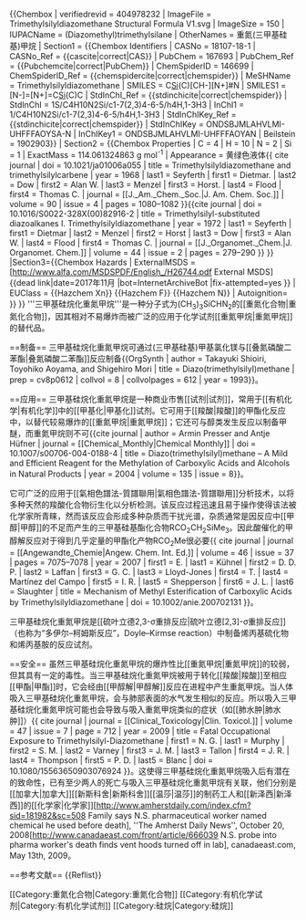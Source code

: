 {{Chembox
| verifiedrevid = 404978232
| ImageFile = Trimethylsilyldiazomethane Structural Formula V1.svg
|  ImageSize = 150
| IUPACName = (Diazomethyl)trimethylsilane
| OtherNames = 重氮(三甲基硅基)甲烷
| Section1 = {{Chembox Identifiers
|  CASNo = 18107-18-1
|   CASNo_Ref = {{cascite|correct|CAS}}
|  PubChem = 167693
|   PubChem_Ref = {{Pubchemcite|correct|PubChem}}
|  ChemSpiderID = 146699
|   ChemSpiderID_Ref = {{chemspidercite|correct|chemspider}}
|  MeSHName = Trimethylsilyldiazomethane
|  SMILES = C[Si](C)(C)[CH-][N+]#N
|  SMILES1 = [N-]=[N+]=C[Si](C)(C)C
|  StdInChI_Ref = {{stdinchicite|correct|chemspider}}
| StdInChI = 1S/C4H10N2Si/c1-7(2,3)4-6-5/h4H,1-3H3
|  InChI1 = 1/C4H10N2Si/c1-7(2,3)4-6-5/h4H,1-3H3
|  StdInChIKey_Ref = {{stdinchicite|correct|chemspider}}
| StdInChIKey = ONDSBJMLAHVLMI-UHFFFAOYSA-N
|  InChIKey1 = ONDSBJMLAHVLMI-UHFFFAOYAN
|  Beilstein = 1902903}}
| Section2 = {{Chembox Properties
|  C = 4
|  H = 10
|  N = 2
|  Si = 1
|  ExactMass = 114.061324863 g mol<sup>-1</sup>
| Appearance = 黄绿色液体<ref>{{ cite journal | doi = 10.1021/ja01006a055 | title = Trimethylsilyldiazomethane and trimethylsilylcarbene | year = 1968 | last1 = Seyferth | first1 = Dietmar. | last2 = Dow | first2 = Alan W. | last3 = Menzel | first3 = Horst. | last4 = Flood | first4 = Thomas C. | journal = [[J._Am._Chem._Soc.|J. Am. Chem. Soc.]] | volume = 90 | issue = 4 | pages = 1080–1082 }}</ref><ref>{{cite journal | doi = 10.1016/S0022-328X(00)82916-2 | title = Trimethylsilyl-substituted diazoalkanes I. Trimethylsilyldiazomethane | year = 1972 | last1 = Seyferth | first1 = Dietmar | last2 = Menzel | first2 = Horst | last3 = Dow | first3 = Alan W. | last4 = Flood | first4 = Thomas C. | journal = [[J._Organomet._Chem.|J. Organomet. Chem.]] | volume = 44 | issue = 2 | pages = 279–290 }}</ref> }}
|Section3={{Chembox Hazards
|  ExternalMSDS = [http://www.alfa.com/MSDSPDF/English_/H26744.pdf External MSDS]{{dead link|date=2017年11月 |bot=InternetArchiveBot |fix-attempted=yes }}
|  EUClass = {{Hazchem Xn}} {{Hazchem F}} {{Hazchem N}}
|  Autoignition=
  }}
}}
'''三甲基硅烷化重氮甲烷'''是一种分子式为(CH<sub>3</sub>)<sub>3</sub>SiCHN<sub>2</sub>的[[重氮化合物|重氮化合物]]，因其相对不易爆炸而被广泛的应用于化学试剂[[重氮甲烷|重氮甲烷]]的替代品。

==制备==
三甲基硅烷化重氮甲烷可通过(三甲基硅基)甲基氯化镁与[[叠氮磷酸二苯酯|叠氮磷酸二苯酯]]反应制备<ref>{{OrgSynth | author = Takayuki Shioiri, Toyohiko Aoyama, and Shigehiro Mori | title = Diazo(trimethylsilyl)methane | prep = cv8p0612 | collvol = 8 | collvolpages = 612 | year = 1993}}</ref>。

==应用==
三甲基硅烷化重氮甲烷是一种商业市售[[试剂|试剂]]，常用于[[有机化学|有机化学]]中的[[甲基化|甲基化]]试剂。它可用于[[羧酸|羧酸]]的甲酯化反应中，以替代较易爆炸的[[重氮甲烷|重氮甲烷]]；它还可与醇类发生反应以制备甲醚，而重氮甲烷则不可<ref>{{cite journal | author = Armin Presser and Antje Hüfner | journal = [[Chemical_Monthly|Chemical Monthly]] | doi = 10.1007/s00706-004-0188-4 | title = Diazo(trimethylsilyl)methane – A Mild and Efficient Reagent for the Methylation of Carboxylic Acids and Alcohols in Natural Products | year = 2004 | volume = 135 | issue = 8}}</ref>。

它可广泛的应用于[[氣相色譜法-質譜聯用|氣相色譜法-質譜聯用]]分析技术，以将多种天然的羧酸化合物衍生化以分析检测。该反应过程迅速且易于操作使得该法被化学家所青睐，然而该反应会形成多种杂质而干扰光谱，杂质通常是因反应中[[甲醇|甲醇]]的不足而产生的三甲基硅基酯化合物RCO<sub>2</sub>CH<sub>2</sub>SiMe<sub>3</sub>。因此酸催化的甲醇解反应对于得到几乎定量的甲酯化产物RCO<sub>2</sub>Me很必要<ref name="Lloyd-Jones">{{ cite journal | journal = [[Angewandte_Chemie|Angew. Chem. Int. Ed.]] | volume = 46 | issue = 37 | pages = 7075–7078 | year = 2007 | first1 = E. | last1 = Kühnel | first2 = D. D. P. | last2 = Laffan | first3 = G. C. | last3 = Lloyd-Jones | first4 = T. | last4 = Martínez del Campo | first5 = I. R. | last5 = Shepperson | first6 = J. L. | last6 = Slaughter | title = Mechanism of Methyl Esterification of Carboxylic Acids by Trimethylsilyldiazomethane | doi = 10.1002/anie.200702131 }}</ref>。

三甲基硅烷化重氮甲烷是[[硫叶立德2,3-σ重排反应|硫叶立德[2,3]-σ重排反应]]（也称为“多伊尔–柯姆斯反应”，Doyle–Kirmse reaction）中制备烯丙基硫化物和烯丙基胺的反应试剂。

==安全==
虽然三甲基硅烷化重氮甲烷的爆炸性比[[重氮甲烷|重氮甲烷]]的较弱，但其具有一定的毒性。当三甲基硅烷化重氮甲烷被用于转化[[羧酸|羧酸]]至相应[[甲酯|甲酯]]时，它会经由[[甲醇解|甲醇解]]反应在进程中产生重氮甲烷<ref name="Lloyd-Jones" />。当人体吸入三甲基硅烷化重氮甲烷，会与肺部表面的水气发生相似的反应<ref name="Murphy" />。所以吸入三甲基硅烷化重氮甲烷可能也会导致与吸入重氮甲烷类似的症状（如[[肺水肿|肺水肿]]）<ref name="Murphy">{{ cite journal | journal = [[Clinical_Toxicology|Clin. Toxicol.]] | volume = 47 | issue = 7 | page = 712 | year = 2009 | title = Fatal Occupational Exposure to Trimethylsilyl-Diazomethane | first1 = N. G. | last1 = Murphy | first2 = S. M. | last2 = Varney | first3 = J. M. | last3 = Tallon | first4 = J. R. | last4 = Thompson | first5 = P. D. | last5 = Blanc | doi = 10.1080/15563650903076924 }}</ref>。这使得三甲基硅烷化重氮甲烷吸入后有潜在的致命性，已有至少两人的死亡与吸入三甲基硅烷化重氮甲烷有关联，他们分别是[[加拿大|加拿大]][[新斯科舍|新斯科舍]][[温莎|温莎]]的制药工人和[[新泽西|新泽西]]的[[化学家|化学家]]<ref>[http://www.amherstdaily.com/index.cfm?sid=181982&sc=508 Family says N.S. pharmaceutical worker named chemical he used before death], ''The Amherst Daily News'', October 20, 2008</ref><ref>[http://www.canadaeast.com/front/article/666039 N.S. probe into pharma worker's death finds vent hoods turned off in lab], canadaeast.com, May 13th, 2009</ref>。

==参考文献==
{{Reflist}}

[[Category:重氮化合物|Category:重氮化合物]]
[[Category:有机化学试剂|Category:有机化学试剂]]
[[Category:硅烷|Category:硅烷]]